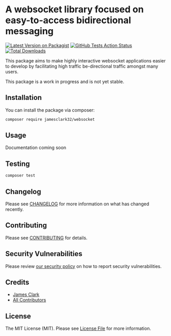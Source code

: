 # A websocket library focused on easy-to-access bidirectional messaging

[![Latest Version on Packagist](https://img.shields.io/packagist/v/jamesclark32/interactive-websocket.svg?style=flat-square)](https://packagist.org/packages/jamesclark32/interactive-websocket)
[![GitHub Tests Action Status](https://img.shields.io/github/workflow/status/jamesclark32/interactive-websocket/Tests?label=tests)](https://github.com/jamesclark32/interactive-websocket/actions?query=workflow%3ATests+branch%3Amaster)
[![Total Downloads](https://img.shields.io/packagist/dt/jamesclark32/interactive-websocket.svg?style=flat-square)](https://packagist.org/packages/jamesclark32/interactive-websocket)


This package aims to make highly interactive websocket applications easier to develop by facilitating high traffic be-directional traffic amongst many users. 

This package is a work in progress and is not yet stable.

## Installation

You can install the package via composer:

```bash
composer require jamesclark32/websocket
```

## Usage
Documentation coming soon

## Testing

```bash
composer test
```

## Changelog

Please see [CHANGELOG](CHANGELOG.md) for more information on what has changed recently.

## Contributing

Please see [CONTRIBUTING](.github/CONTRIBUTING.md) for details.

## Security Vulnerabilities

Please review [our security policy](../../security/policy) on how to report security vulnerabilities.

## Credits

- [James Clark](https://github.com/jamesclark32)
- [All Contributors](../../contributors)

## License

The MIT License (MIT). Please see [License File](LICENSE.md) for more information.
